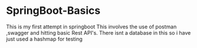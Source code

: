 # SpringBoot-Basics
This is my first attempt in springboot
This involves the use of postman ,swagger and hitting basic Rest API's. There isnt a database in this so i have just used a hashmap for testing
